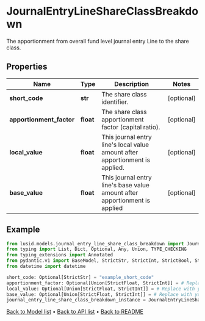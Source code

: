 # JournalEntryLineShareClassBreakdown

The apportionment from overall fund level journal entry Line to the share class.
## Properties
Name | Type | Description | Notes
------------ | ------------- | ------------- | -------------
**short_code** | **str** | The share class identifier. | [optional] 
**apportionment_factor** | **float** | The share class apportionment factor (capital ratio). | [optional] 
**local_value** | **float** | This journal entry line&#39;s local value amount after apportionment is applied. | [optional] 
**base_value** | **float** | This journal entry line&#39;s base value amount after apportionment is applied | [optional] 
## Example

```python
from lusid.models.journal_entry_line_share_class_breakdown import JournalEntryLineShareClassBreakdown
from typing import List, Dict, Optional, Any, Union, TYPE_CHECKING
from typing_extensions import Annotated
from pydantic.v1 import BaseModel, StrictStr, StrictInt, StrictBool, StrictFloat, StrictBytes, Field, validator, ValidationError, conlist, constr
from datetime import datetime

short_code: Optional[StrictStr] = "example_short_code"
apportionment_factor: Optional[Union[StrictFloat, StrictInt]] = # Replace with your value
local_value: Optional[Union[StrictFloat, StrictInt]] = # Replace with your value
base_value: Optional[Union[StrictFloat, StrictInt]] = # Replace with your value
journal_entry_line_share_class_breakdown_instance = JournalEntryLineShareClassBreakdown(short_code=short_code, apportionment_factor=apportionment_factor, local_value=local_value, base_value=base_value)

```

[Back to Model list](../README.md#documentation-for-models) &#8226; [Back to API list](../README.md#documentation-for-api-endpoints) &#8226; [Back to README](../README.md)

